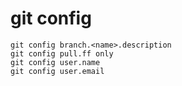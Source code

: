 # git config

```shell
git config branch.<name>.description
git config pull.ff only
git config user.name
git config user.email
```
